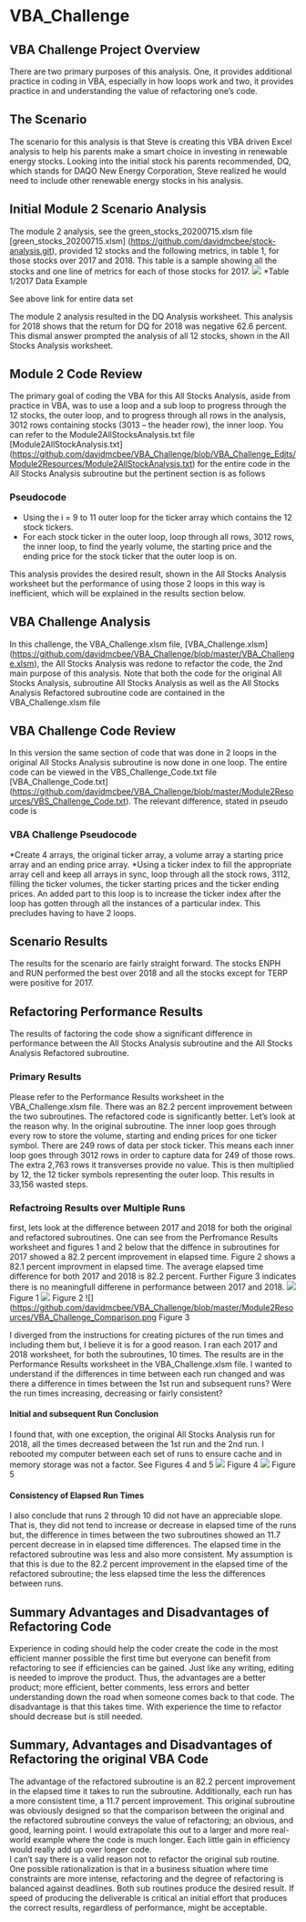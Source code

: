 # VBA_Challenge
## VBA Challenge Project Overview
There are two primary purposes of this analysis. One, it provides additional practice in coding in VBA, especially in how loops work and two, it provides practice in and understanding the value of refactoring one’s code.

## The Scenario
The scenario for this analysis is that Steve is creating this VBA driven Excel analysis to help his parents make a smart choice in investing in renewable energy stocks. Looking into the initial stock his parents recommended, DQ, which stands for DAQO New Energy Corporation, Steve realized he would need to include other renewable energy stocks in his analysis.

## Initial Module 2 Scenario Analysis
The module 2 analysis, see the green_stocks_20200715.xlsm file [green_stocks_20200715.xlsm] (https://github.com/davidmcbee/stock-analysis.git), provided 12 stocks and the following metrics, in table 1, for those stocks over 2017 and 2018. This table is a sample showing all the stocks and one line of metrics for each of those stocks for 2017.
![](./Module2Resources/TickerSymbolExample.png)
*Table 1/2017 Data Example

 See above link for entire data set

The module 2 analysis resulted in the DQ Analysis worksheet. This analysis for 2018 shows that the return for DQ for 2018 was negative 62.6 percent. This dismal answer prompted the analysis of all 12 stocks, shown in the All Stocks Analysis worksheet.

## Module 2 Code Review
The primary goal of coding the VBA for this All Stocks Analysis, aside from practice in VBA, was to use a loop and a sub loop to progress through the 12 stocks, the outer loop, and to progress through all rows in the analysis, 3012 rows containing stocks (3013 – the header row), the inner loop. You can refer to the Module2AllStocksAnalysis.txt file [Module2AllStockAnalysis.txt] (https://github.com/davidmcbee/VBA_Challenge/blob/VBA_Challenge_Edits/Module2Resources/Module2AllStockAnalysis.txt) for the entire code in the All Stocks Analysis subroutine but the pertinent section is as follows

### Pseudocode
* Using the i = 9 to 11 outer loop for the ticker array which contains the 12 stock tickers.
* For each stock ticker in the outer loop, loop through all rows, 3012 rows, the inner loop, to find the yearly volume, the starting price and the ending price for the stock ticker that the outer loop is on.

This analysis provides the desired result, shown in the All Stocks Analysis worksheet but the performance of using those 2 loops in this way is inefficient, which will be explained in the results section below.

## VBA Challenge Analysis
In this challenge, the VBA_Challenge.xlsm file, [VBA_Challenge.xlsm] (https://github.com/davidmcbee/VBA_Challenge/blob/master/VBA_Challenge.xlsm), the All Stocks Analysis was redone to refactor the code, the 2nd main purpose of this analysis. Note that both the code for the original All Stocks Analysis, subroutine All Stocks Analysis as well as the All Stocks Analysis Refactored subroutine code are contained in the VBA_Challenge.xlsm file

## VBA Challenge Code Review
In this version the same section of code that was done in 2 loops in the original All Stocks Analysis subroutine is now done in one loop. The entire code can be viewed in the VBS_Challenge_Code.txt file [VBA_Challenge_Code.txt] (https://github.com/davidmcbee/VBA_Challenge/blob/master/Module2Resources/VBS_Challenge_Code.txt). The  relevant difference, stated in pseudo code is

### VBA Challenge Pseudocode
*Create 4 arrays, the original ticker array, a volume array a starting price array and an ending price array.
*Using a ticker index to fill the appropriate array cell and keep all arrays in sync, loop through all the stock rows, 3112, filling the ticker volumes, the ticker starting prices and the ticker ending prices. An added part to this loop is to increase the ticker index after the loop has gotten through all the instances of a particular index. This precludes having to have 2 loops.

## Scenario Results
The results for the scenario are fairly straight forward. The stocks ENPH and RUN performed the best over 2018 and all the stocks except for TERP were positive for 2017.

## Refactoring Performance Results
The results of factoring the code show a significant difference in performance between the All Stocks Analysis subroutine and the All Stocks Analysis Refactored subroutine.

### Primary Results
Please refer to the Performance Results worksheet in the VBA_Challenge.xlsm file. There was an 82.2 percent improvement between the two subroutines. The refactored code is significantly better. Let’s look at the reason why. In the original subroutine. The inner loop goes through every row to store the volume, starting and ending prices for one ticker symbol. There are 249 rows of data per stock ticker. This means each inner loop goes through 3012 rows in order to capture data for 249 of those rows. The extra 2,763 rows it transverses provide no value. This is then multiplied by 12, the 12 ticker symbols representing the outer loop. This results in 33,156 wasted steps.

### Refactroing Results over Multiple Runs
first, lets look at the difference between 2017 and 2018 for both the original and refactored subroutines. One can see from the Perfromance Results worksheet and figures 1 and 2 below that the diffence in subroutines for 2017 showed a 82.2 percent improvement in elapsed time. Figure 2 shows a 82.1 percent improvment in elapsed time. The average elapsed  time difference for both 2017 and 2018 is 82.2 percent.  Further Figure 3 indicates there is no meaningfull differene in performance between 2017 and 2018.
![](https://github.com/davidmcbee/VBA_Challenge/blob/master/Module2Resources/VBA_Challenge_2017.png)
Figure 1
![](https://github.com/davidmcbee/VBA_Challenge/blob/master/Module2Resources/VBA_Challenge_2018.png)
Figure 2
![](https://github.com/davidmcbee/VBA_Challenge/blob/master/Module2Resources/VBA_Challenge_Comparison.png
Figure 3

I diverged from the instructions for creating pictures of the run times and including them but, I believe it is for a good reason. I ran each 2017 and 2018 worksheet, for both the subroutines, 10 times. The results are in the Performance Results worksheet in the VBA_Challenge.xlsm file. I wanted to understand if the differences in time between each run changed and was there a difference in times between the 1st run and subsequent runs? Were the run times increasing, decreasing or fairly consistent?

#### Initial and subsequent Run Conclusion
I found that, with one exception, the original All Stocks Analysis run for 2018, all the times decreased between the 1st run and the 2nd run. I rebooted my computer between each set of runs to ensure cache and in memory storage was not a factor. See Figures 4 and 5
![](https://github.com/davidmcbee/VBA_Challenge/blob/master/Module2Resources/VBA_Challenge_Not_Factored.png)
Figure 4
![](https://github.com/davidmcbee/VBA_Challenge/blob/master/Module2Resources/VBA_Challenge_Refactored.png)
Figure 5

#### Consistency of Elapsed Run Times
I also conclude that runs 2 through 10 did not have an appreciable slope. That is, they did not tend to increase or decrease in elapsed time of the runs but, the difference in times between the two subroutines showed an 11.7 percent decrease in in elapsed time differences. The elapsed time in the refactored subroutine was less and also more consistent. My assumption is that this is due to the 82.2 percent improvement in the elapsed time of the refactored subroutine; the less elapsed time the less the differences between runs.     

## Summary Advantages and Disadvantages of Refactoring Code
Experience in coding should help the coder create the code in the most efficient manner possible the first time but everyone can benefit from refactoring to see if efficiencies can be gained. Just like any writing, editing is needed to improve the product. Thus, the advantages are a better product; more efficient, better comments, less errors and better understanding down the road when someone comes back to that code. The disadvantage is that this takes time. With experience the time to refactor should decrease but is still needed.

## Summary, Advantages and Disadvantages of Refactoring the original VBA Code
The advantage of the refactored subroutine is an 82.2 percent improvement in the elapsed time it takes to run the subroutine. Additionally, each run has a more consistent time, a 11.7 percent improvement.
This original subroutine was obviously designed so that the comparison between the original and the refactored subroutine conveys the value of refactoring; an obvious, and good, learning point. I would extrapolate this out to a larger and more real-world example where the code is much longer. Each little gain in efficiency would really add up over longer code.   
I can’t say there is a valid reason not to refactor the original sub routine. One possible rationalization is that in a business situation where time constraints are more intense, refactoring and the degree of refactoring is balanced against deadlines. Both sub routines produce the desired result. If speed of producing the deliverable is critical an initial effort that produces the correct results, regardless of performance, might be acceptable.
